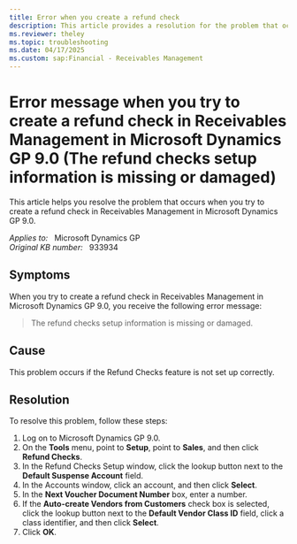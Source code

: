 ```yaml
---
title: Error when you create a refund check
description: This article provides a resolution for the problem that occurs when you try to create a refund check in Receivables Management in Microsoft Dynamics GP 9.0.
ms.reviewer: theley
ms.topic: troubleshooting
ms.date: 04/17/2025
ms.custom: sap:Financial - Receivables Management
---
```

# Error message when you try to create a refund check in Receivables Management in Microsoft Dynamics GP 9.0 (The refund checks setup information is missing or damaged)

This article helps you resolve the problem that occurs when you try to create a refund check in Receivables Management in Microsoft Dynamics GP 9.0.

_Applies to:_ &nbsp; Microsoft Dynamics GP  
_Original KB number:_ &nbsp; 933934

## Symptoms

When you try to create a refund check in Receivables Management in Microsoft Dynamics GP 9.0, you receive the following error message:

> The refund checks setup information is missing or damaged.

## Cause

This problem occurs if the Refund Checks feature is not set up correctly.

## Resolution

To resolve this problem, follow these steps:

1. Log on to Microsoft Dynamics GP 9.0.
2. On the **Tools** menu, point to **Setup**, point to **Sales**, and then click **Refund Checks**.
3. In the Refund Checks Setup window, click the lookup button next to the **Default Suspense Account** field.
4. In the Accounts window, click an account, and then click **Select**.
5. In the **Next Voucher Document Number** box, enter a number.
6. If the **Auto-create Vendors from Customers** check box is selected, click the lookup button next to the **Default Vendor Class ID** field, click a class identifier, and then click **Select**.
7. Click **OK**.

